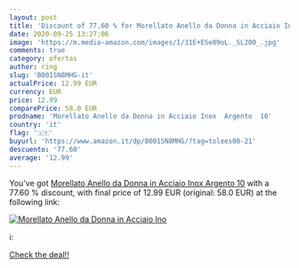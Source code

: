 ```yaml
---
layout: post
title: 'Discount of 77.60 % for Morellato Anello da Donna in Acciaio Ino'
date: 2020-09-25 13:27:06
image: 'https://m.media-amazon.com/images/I/31E+ESe09oL._SL200_.jpg'
comments: true
category: ofertas
author: ring
slug: 'B001SN8MHG-it'
actualPrice: 12.99 EUR
currency: EUR
price: 12.99
comparePrice: 58.0 EUR
prodname: 'Morellato Anello da Donna in Acciaio Inox  Argento  10'
country: 'it'
flag: '🇮🇹'
buyurl: 'https://www.amazon.it/dp/B001SN8MHG/?tag=tolees00-21'
descuento: '77.60'
average: '12.99'
---
```


You've got [Morellato Anello da Donna in Acciaio Inox  Argento  10](https://www.amazon.it/dp/B001SN8MHG/?tag=tolees00-21) with a  77.60 % discount, with final price of 12.99 EUR (original: 58.0 EUR) at the following link:

[![Morellato Anello da Donna in Acciaio Ino](https://m.media-amazon.com/images/I/31E+ESe09oL._SL200_.jpg)](https://www.amazon.it/dp/B001SN8MHG/?tag=tolees00-21)

ℹ️:


[Check the deal!!](https://www.amazon.it/dp/B001SN8MHG/?tag=tolees00-21)
